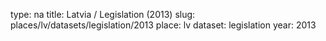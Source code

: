 type: na
title: Latvia / Legislation (2013)
slug: places/lv/datasets/legislation/2013
place: lv
dataset: legislation
year: 2013

